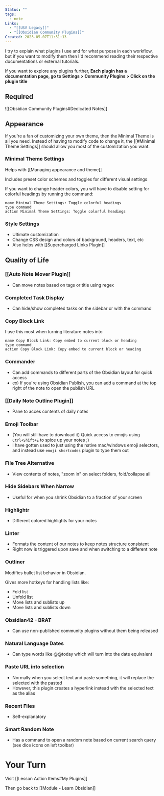```yaml
---
Status: ""
tags:
  - note
Links:
  - "[[USV Legacy]]"
  - "[[Obsidian Community Plugins]]"
Created: 2023-05-07T11:51:13
---
```

I try to explain what plugins I use and for what purpose in each workflow, but if you want to modify them then I'd recommend reading their respective documentations or external tutorials.

If you want to explore any plugins further, **Each plugin has a documentation page, go to Settings > Community Plugins > Click on the plugin title**

## Required
![[Obsidian Community Plugins#Dedicated Notes]]
## Appearance
If you're a fan of customizing your own theme, then the Minimal Theme is all you need. Instead of having to modify code to change it, the [[#Minimal Theme Settings]] should allow you most of the customization you want.

### Minimal Theme Settings
Helps with [[Managing appearance and theme]]

Includes preset color schemes and toggles for different visual settings

If you want to change header colors, you will have to disable setting for colorful headings by running the command:
```button
name Minimal Theme Settings: Toggle colorful headings
type command
action Minimal Theme Settings: Toggle colorful headings
```
### Style Settings
- Ultimate customization
- Change CSS design and colors of background, headers, text, etc
- Also helps with [[Supercharged Links Plugin]]
## Quality of Life
### [[Auto Note Mover Plugin]]
- Can move notes based on tags or title using regex
### Completed Task Display
- Can hide/show completed tasks on the sidebar or with the command
### Copy Block Link
I use this most when turning literature notes into 

```button
name Copy Block Link: Copy embed to current block or heading
type command
action Copy Block Link: Copy embed to current block or heading
```
### Commander
- Can add commands to different parts of the Obsidian layout for quick access
- ex) If you're using Obsidian Publish, you can add a command at the top right of the note to open the publish URL
### [[Daily Note Outline Plugin]]
- Pane to acces contents of daily notes
### Emoji Toolbar
- (You will still have to download it) Quick access to emojis using `Ctrl+Shift+E` to spice up your notes ;)
- I have gotten used to just using the native mac/windows emoji selectors, and instead use `emoji shortcodes` plugin to type them out
### File Tree Alternative
- View contents of notes, "zoom in" on select folders, fold/collapse all
### Hide Sidebars When Narrow
- Useful for when you shrink Obsidian to a fraction of your screen
### Highlightr
- Different colored highlights for your notes
### Linter
- Formats the content of our notes to keep notes structure consistent
- Right now is triggered upon save and when switching to a different note
### Outliner
Modifies bullet list behavior in Obsidian.

Gives more hotkeys for handling lists like:
- Fold list
- Unfold list
- Move lists and sublists up
- Move lists and sublists down

### Obsidian42 - BRAT
- Can use non-published community plugins without them being released
### Natural Language Dates
- Can type words like @@today which will turn into the date equivalent
### Paste URL into selection
- Normally when you select text and paste something, it will replace the selected with the pasted
- However, this plugin creates a hyperlink instead with the selected text as the alias
### Recent Files
- Self-explanatory
### Smart Random Note
- Has a command to open a random note based on current search query (see dice icons on left toolbar)

# Your Turn
Visit [[Lesson Action Items#My Plugins]]

Then go back to [[Module - Learn Obsidian]]